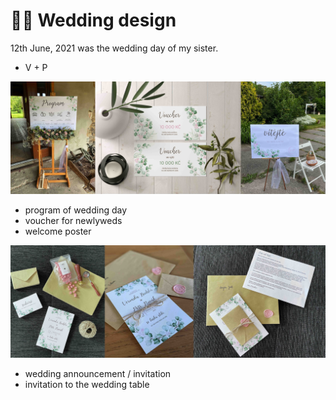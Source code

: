 # 🌸🌿 Wedding design

12th June, 2021 was the wedding day of my sister.

- V + P

![Alt text description.](kolaz.jpg)

- program of wedding day 
- voucher for newlyweds
- welcome poster

![Alt text description.](kolaz2.jpg)

- wedding announcement / invitation
- invitation to the wedding table
